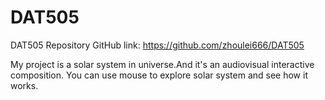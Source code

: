 # DAT505
DAT505 Repository
GitHub link: https://github.com/zhoulei666/DAT505

My project is a solar system in universe.And it's an audiovisual interactive composition.
You can use mouse to explore solar system and see how it works.
